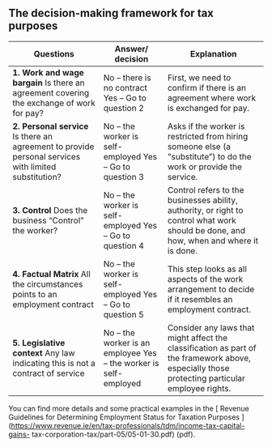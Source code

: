 ##  The decision-making framework for tax purposes

**Questions** |  **Answer/ decision** |  **Explanation**  
---|---|---  
**1.** **Work and wage bargain** Is there an agreement covering the exchange of work for pay?  |  No – there is no contract  Yes – Go to question 2  |  First, we need to confirm if there is an agreement where work is exchanged for pay.   
**2.** **Personal service** Is there an agreement to provide personal services with limited substitution?  |  No – the worker is self-employed  Yes – Go to question 3  |  Asks if the worker is restricted from hiring someone else (a "substitute”) to do the work or provide the service.   
**3.** **Control** Does the business “Control” the worker?  |  No – the worker is self-employed  Yes – Go to question 4  |  Control refers to the businesses ability, authority, or right to control what work should be done, and how, when and where it is done.   
**4.** **Factual Matrix** All the circumstances points to an employment contract  |  No – the worker is self-employed  Yes – Go to question 5  |  This step looks as all aspects of the work arrangement to decide if it resembles an employment contract.   
**5.** **Legislative context** Any law indicating this is not a contract of service  |  No – the worker is an employee  Yes – the worker is self-employed  |  Consider any laws that might affect the classification as part of the framework above, especially those protecting particular employee rights.   
  
You can find more details and some practical examples in the [ Revenue
Guidelines for Determining Employment Status for Taxation Purposes
](https://www.revenue.ie/en/tax-professionals/tdm/income-tax-capital-gains-
tax-corporation-tax/part-05/05-01-30.pdf) (pdf).

